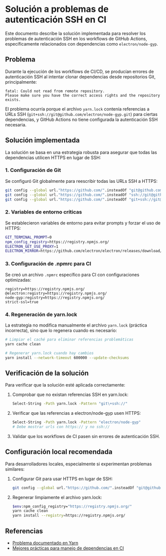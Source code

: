 # Solución a problemas de autenticación SSH en CI

Este documento describe la solución implementada para resolver los problemas de autenticación SSH en los workflows de GitHub Actions, específicamente relacionados con dependencias como `electron/node-gyp`.

## Problema

Durante la ejecución de los workflows de CI/CD, se producían errores de autenticación SSH al intentar clonar dependencias desde repositorios Git, principalmente:

```
fatal: Could not read from remote repository.
Please make sure you have the correct access rights and the repository exists.
```

El problema ocurría porque el archivo `yarn.lock` contenía referencias a URLs SSH (`git+ssh://git@github.com/electron/node-gyp.git`) para ciertas dependencias, y GitHub Actions no tiene configurada la autenticación SSH necesaria.

## Solución implementada

La solución se basa en una estrategia robusta para asegurar que todas las dependencias utilicen HTTPS en lugar de SSH:

### 1. Configuración de Git

Se configuró Git globalmente para reescribir todas las URLs SSH a HTTPS:

```bash
git config --global url."https://github.com/".insteadOf "git@github.com:"
git config --global url."https://github.com/".insteadOf "ssh://git@github.com/"
git config --global url."https://github.com/".insteadOf "git+ssh://git@github.com/"
```

### 2. Variables de entorno críticas

Se establecieron variables de entorno para evitar prompts y forzar el uso de HTTPS:

```bash
GIT_TERMINAL_PROMPT=0
npm_config_registry=https://registry.npmjs.org/
ELECTRON_GET_USE_PROXY=1
ELECTRON_MIRROR=https://github.com/electron/electron/releases/download/
```

### 3. Configuración de .npmrc para CI

Se creó un archivo `.npmrc` específico para CI con configuraciones optimizadas:

```
registry=https://registry.npmjs.org/
@electron:registry=https://registry.npmjs.org/
node-gyp:registry=https://registry.npmjs.org/
strict-ssl=true
```

### 4. Regeneración de yarn.lock

La estrategia no modifica manualmente el archivo `yarn.lock` (práctica incorrecta), sino que lo regenera cuando es necesario:

```bash
# Limpiar el caché para eliminar referencias problemáticas
yarn cache clean

# Regenerar yarn.lock cuando hay cambios
yarn install --network-timeout 600000 --update-checksums
```

## Verificación de la solución

Para verificar que la solución esté aplicada correctamente:

1. Comprobar que no existan referencias SSH en yarn.lock:
   ```bash
   Select-String -Path yarn.lock -Pattern "git\+ssh://"
   ```

2. Verificar que las referencias a electron/node-gyp usen HTTPS:
   ```bash
   Select-String -Path yarn.lock -Pattern "electron/node-gyp"
   # Debe mostrar urls con https:// y no ssh://
   ```

3. Validar que los workflows de CI pasen sin errores de autenticación SSH.

## Configuración local recomendada

Para desarrolladores locales, especialmente si experimentan problemas similares:

1. Configurar Git para usar HTTPS en lugar de SSH:
   ```bash
   git config --global url."https://github.com/".insteadOf "git@github.com:"
   ```

2. Regenerar limpiamente el archivo yarn.lock:
   ```bash
   $env:npm_config_registry="https://registry.npmjs.org/"
   yarn cache clean
   yarn install --registry=https://registry.npmjs.org/
   ```

## Referencias

- [Problema documentado en Yarn](https://github.com/yarnpkg/yarn/issues/5353)
- [Mejores prácticas para manejo de dependencias en CI](https://github.blog/2023-04-19-a-beginners-guide-to-ci-cd-and-automation-on-github/)
